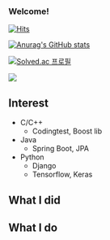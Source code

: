 ### Welcome!
[![Hits](https://hits.seeyoufarm.com/api/count/incr/badge.svg?url=https%3A%2F%2Fgithub.com%2Furrburu&count_bg=%2379C83D&title_bg=%23555555&icon=&icon_color=%23E7E7E7&title=hits&edge_flat=false)](https://hits.seeyoufarm.com)



[![Anurag's GitHub stats](https://github-readme-stats.vercel.app/api?username=urrburu)](https://github.com/anuraghazra/github-readme-stats)



[![Solved.ac
프로필](http://mazassumnida.wtf/api/v2/generate_badge?boj=uruburu)](https://solved.ac/uruburu)

<img src="http://mazandi.herokuapp.com/api?handle={uruburu}&theme=warm"/>

## Interest
  - C/C++
  	 - Codingtest, Boost lib
  - Java
  	- Spring Boot, JPA
  - Python
  	- Django 
  	- Tensorflow, Keras

## What I did



## What I do

